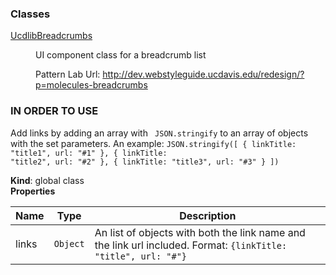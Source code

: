 ### Classes

<dl>
<dt><a href="#UcdlibBreadcrumbs">UcdlibBreadcrumbs</a></dt>
<dd><p>UI component class for a breadcrumb list</p>
Pattern Lab Url: <a href="http://dev.webstyleguide.ucdavis.edu/redesign/?p=molecules-breadcrumbs">http://dev.webstyleguide.ucdavis.edu/redesign/?p=molecules-breadcrumbs</a></p>
</dd>
</dl>

<a name="UcdlibBreadcrumbs"></a>

### IN ORDER TO USE
Add links by adding an array with <code> JSON.stringify</code> to an array of objects with the set parameters.
An example:
<code>JSON.stringify([
    { linkTitle: "title1", url: "#1" },
    { linkTitle: "title2", url: "#2" },
    { linkTitle: "title3", url: "#3" }
    ])
</code>

**Kind**: global class  
**Properties**

| Name | Type | Description |
| --- | --- | --- |
| links | <code>Object</code> | An list of objects with both the link name and the link url included.  Format: <code>{linkTitle: "title", url: "#"}</code>|
